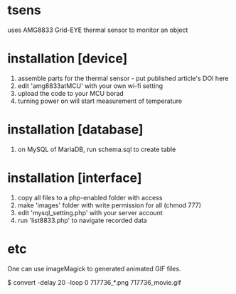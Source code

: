 # tsens
uses AMG8833 Grid-EYE thermal sensor to monitor an object

# installation [device]
1. assemble parts for the thermal sensor - put published article's DOI here
2. edit 'amg8833atMCU' with your own wi-fi setting
3. upload the code to your MCU borad
4. turning power on will start measurement of temperature

# installation [database]
1. on MySQL of MariaDB, run schema.sql to create table

# installation [interface]
1. copy all files to a php-enabled folder with access
2. make 'images' folder with write permission for all (chmod 777)
3. edit 'mysql_setting.php' with your server account
4. run 'list8833.php' to navigate recorded data

# etc
One can use imageMagick to generated animated GIF files. 

$ convert -delay 20 -loop 0 717736_*.png 717736_movie.gif
